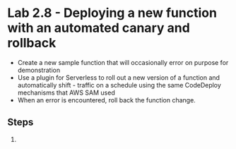# Lab 2.8 - Deploying a new function with an automated canary and rollback
 
- Create a new sample function that will occasionally error on purpose for demonstration
- Use a plugin for Serverless to roll out a new version of a function and automatically shift - traffic on a schedule using the same CodeDeploy mechanisms that AWS SAM used
- When an error is encountered, roll back the function change.

## Steps

1.